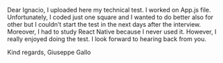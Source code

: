 Dear Ignacio,
I uploaded here my technical test. I worked on App.js file.
Unfortunately, I coded just one square and I wanted to do better also for other but I couldn’t start the test in the next days after the interview. Moreover, I had to study React Native because I never used it.
However, I really enjoyed doing the test.
I look forward to hearing back from you.

Kind regards,
Giuseppe Gallo
